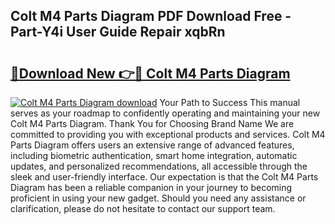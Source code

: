 ## Colt M4 Parts Diagram PDF Download Free - Part-Y4i User Guide Repair xqbRn

# <h2><a href="http://dfqkaq1.blite.top/?on=Colt+M4+Parts+Diagram">🔗Download New 👉🔴 Colt M4 Parts Diagram</a></h2>

[![Colt M4 Parts Diagram download](https://i.imgur.com/lujVjoI.png)](http://dfqkaq1.blite.top/?on=Colt+M4+Parts+Diagram)
Your Path to Success This manual serves as your roadmap to confidently operating and maintaining your new Colt M4 Parts Diagram. Thank You for Choosing Brand Name We are committed to providing you with exceptional products and services. Colt M4 Parts Diagram offers users an extensive range of advanced features, including biometric authentication, smart home integration, automatic updates, and personalized recommendations, all accessible through the sleek and user-friendly interface. Our expectation is that the Colt M4 Parts Diagram has been a reliable companion in your journey to becoming proficient in using your new gadget. Should you need any assistance or clarification, please do not hesitate to contact our support team.
